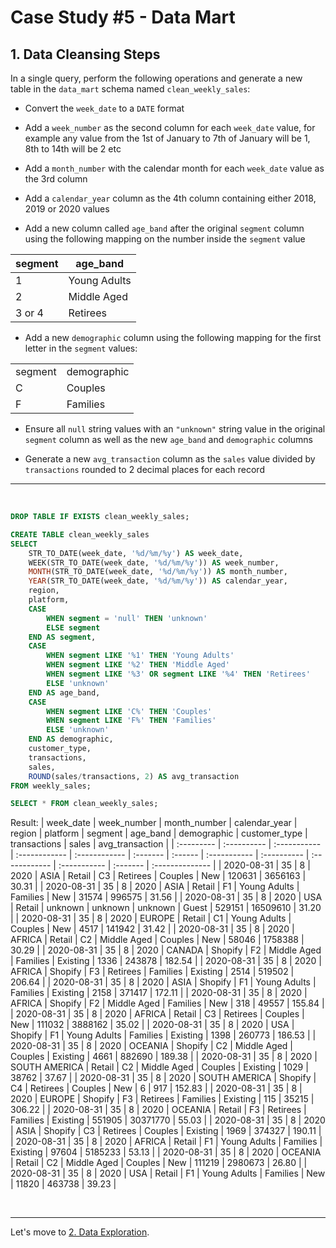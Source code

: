 # Case Study #5 - Data Mart

## 1. Data Cleansing Steps
<p>In a single query, perform the following operations and generate a new table in the <code class="language-plaintext highlighter-rouge">data_mart</code> schema named <code class="language-plaintext highlighter-rouge">clean_weekly_sales</code>:</p>

<ul>
  <li>
    <p>Convert the <code class="language-plaintext highlighter-rouge">week_date</code> to a <code class="language-plaintext highlighter-rouge">DATE</code> format</p>
  </li>
  <li>
    <p>Add a <code class="language-plaintext highlighter-rouge">week_number</code> as the second column for each <code class="language-plaintext highlighter-rouge">week_date</code> value, for example any value from the 1st of January to 7th of January will be 1, 8th to 14th will be 2 etc</p>
  </li>
  <li>
    <p>Add a <code class="language-plaintext highlighter-rouge">month_number</code> with the calendar month for each <code class="language-plaintext highlighter-rouge">week_date</code> value as the 3rd column</p>
  </li>
  <li>
    <p>Add a <code class="language-plaintext highlighter-rouge">calendar_year</code> column as the 4th column containing either 2018, 2019 or 2020 values</p>
  </li>
  <li>
    <p>Add a new column called <code class="language-plaintext highlighter-rouge">age_band</code> after the original <code class="language-plaintext highlighter-rouge">segment</code> column using the following mapping on the number inside the <code class="language-plaintext highlighter-rouge">segment</code> value</p>
  </li>
</ul>

<table>
  <thead>
    <tr>
      <th>segment</th>
      <th>age_band</th>
    </tr>
  </thead>
  <tbody>
    <tr>
      <td>1</td>
      <td>Young Adults</td>
    </tr>
    <tr>
      <td>2</td>
      <td>Middle Aged</td>
    </tr>
    <tr>
      <td>3 or 4</td>
      <td>Retirees</td>
    </tr>
  </tbody>
</table>

<ul>
  <li>Add a new <code class="language-plaintext highlighter-rouge">demographic</code> column using the following mapping for the first letter in the <code class="language-plaintext highlighter-rouge">segment</code> values:</li>
</ul>

<table>
  <tbody>
    <tr>
      <td>segment</td>
      <td>demographic</td>
    </tr>
    <tr>
      <td>C</td>
      <td>Couples</td>
    </tr>
    <tr>
      <td>F</td>
      <td>Families</td>
    </tr>
  </tbody>
</table>

<ul>
  <li>
    <p>Ensure all <code class="language-plaintext highlighter-rouge">null</code> string values with an <code class="language-plaintext highlighter-rouge">"unknown"</code> string value in the original <code class="language-plaintext highlighter-rouge">segment</code> column as well as the new <code class="language-plaintext highlighter-rouge">age_band</code> and <code class="language-plaintext highlighter-rouge">demographic</code> columns</p>
  </li>
  <li>
    <p>Generate a new <code class="language-plaintext highlighter-rouge">avg_transaction</code> column as the <code class="language-plaintext highlighter-rouge">sales</code> value divided by <code class="language-plaintext highlighter-rouge">transactions</code> rounded to 2 decimal places for each record</p>
  </li>
</ul>

***
<br>

``` sql
DROP TABLE IF EXISTS clean_weekly_sales;

CREATE TABLE clean_weekly_sales
SELECT
	STR_TO_DATE(week_date, '%d/%m/%y') AS week_date,
    WEEK(STR_TO_DATE(week_date, '%d/%m/%y')) AS week_number,
    MONTH(STR_TO_DATE(week_date, '%d/%m/%y')) AS month_number,
    YEAR(STR_TO_DATE(week_date, '%d/%m/%y')) AS calendar_year,
    region, 
    platform, 
    CASE
		WHEN segment = 'null' THEN 'unknown'
        ELSE segment
    END AS segment,
    CASE
		WHEN segment LIKE '%1' THEN 'Young Adults'
        WHEN segment LIKE '%2' THEN 'Middle Aged'
        WHEN segment LIKE '%3' OR segment LIKE '%4' THEN 'Retirees'
        ELSE 'unknown'
    END AS age_band,
    CASE
		WHEN segment LIKE 'C%' THEN 'Couples'
        WHEN segment LIKE 'F%' THEN 'Families'
		ELSE 'unknown'
    END AS demographic,
    customer_type,
    transactions,
    sales,
    ROUND(sales/transactions, 2) AS avg_transaction
FROM weekly_sales;

SELECT * FROM clean_weekly_sales;
```
Result:
| week_date  | week_number | month_number | calendar_year | region        | platform | segment | age_band     | demographic | customer_type | transactions | sales    | avg_transaction |
| :--------- | :---------- | :----------- | :------------ | :------------ | :------- | :------ | :----------- | :---------- | :------------ | :----------- | :------- | :-------------- |
| 2020-08-31 | 35          | 8            | 2020          | ASIA          | Retail   | C3      | Retirees     | Couples     | New           | 120631       | 3656163  | 30.31           |
| 2020-08-31 | 35          | 8            | 2020          | ASIA          | Retail   | F1      | Young Adults | Families    | New           | 31574        | 996575   | 31.56           |
| 2020-08-31 | 35          | 8            | 2020          | USA           | Retail   | unknown | unknown      | unknown     | Guest         | 529151       | 16509610 | 31.20           |
| 2020-08-31 | 35          | 8            | 2020          | EUROPE        | Retail   | C1      | Young Adults | Couples     | New           | 4517         | 141942   | 31.42           |
| 2020-08-31 | 35          | 8            | 2020          | AFRICA        | Retail   | C2      | Middle Aged  | Couples     | New           | 58046        | 1758388  | 30.29           |
| 2020-08-31 | 35          | 8            | 2020          | CANADA        | Shopify  | F2      | Middle Aged  | Families    | Existing      | 1336         | 243878   | 182.54          |
| 2020-08-31 | 35          | 8            | 2020          | AFRICA        | Shopify  | F3      | Retirees     | Families    | Existing      | 2514         | 519502   | 206.64          |
| 2020-08-31 | 35          | 8            | 2020          | ASIA          | Shopify  | F1      | Young Adults | Families    | Existing      | 2158         | 371417   | 172.11          |
| 2020-08-31 | 35          | 8            | 2020          | AFRICA        | Shopify  | F2      | Middle Aged  | Families    | New           | 318          | 49557    | 155.84          |
| 2020-08-31 | 35          | 8            | 2020          | AFRICA        | Retail   | C3      | Retirees     | Couples     | New           | 111032       | 3888162  | 35.02           |
| 2020-08-31 | 35          | 8            | 2020          | USA           | Shopify  | F1      | Young Adults | Families    | Existing      | 1398         | 260773   | 186.53          |
| 2020-08-31 | 35          | 8            | 2020          | OCEANIA       | Shopify  | C2      | Middle Aged  | Couples     | Existing      | 4661         | 882690   | 189.38          |
| 2020-08-31 | 35          | 8            | 2020          | SOUTH AMERICA | Retail   | C2      | Middle Aged  | Couples     | Existing      | 1029         | 38762    | 37.67           |
| 2020-08-31 | 35          | 8            | 2020          | SOUTH AMERICA | Shopify  | C4      | Retirees     | Couples     | New           | 6            | 917      | 152.83          |
| 2020-08-31 | 35          | 8            | 2020          | EUROPE        | Shopify  | F3      | Retirees     | Families    | Existing      | 115          | 35215    | 306.22          |
| 2020-08-31 | 35          | 8            | 2020          | OCEANIA       | Retail   | F3      | Retirees     | Families    | Existing      | 551905       | 30371770 | 55.03           |
| 2020-08-31 | 35          | 8            | 2020          | ASIA          | Shopify  | C3      | Retirees     | Couples     | Existing      | 1969         | 374327   | 190.11          |
| 2020-08-31 | 35          | 8            | 2020          | AFRICA        | Retail   | F1      | Young Adults | Families    | Existing      | 97604        | 5185233  | 53.13           |
| 2020-08-31 | 35          | 8            | 2020          | OCEANIA       | Retail   | C2      | Middle Aged  | Couples     | New           | 111219       | 2980673  | 26.80           |
| 2020-08-31 | 35          | 8            | 2020          | USA           | Retail   | F1      | Young Adults | Families    | New           | 11820        | 463738   | 39.23           |


<br>

***
Let's move to [2. Data Exploration](./2.%20Data%20Exploration.md).
